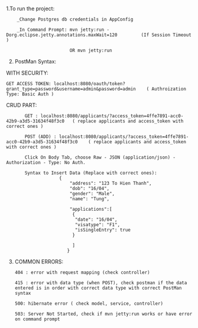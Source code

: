 1.To run the project: 


        _Change Postgres db credentials in AppConfig

        _In Command Prompt: mvn jetty:run -Dorg.eclipse.jetty.annotations.maxWait=120         (If Session Timeout ) 
        
                            OR mvn jetty:run  
                       
                      

2. PostMan Syntax:

WITH SECURITY:

    GET ACCESS TOKEN: localhost:8080/oauth/token?grant_type=password&username=admin&password=admin    ( Authroization Type: Basic Auth )

  CRUD PART:

           GET : localhost:8080/applicants/?access_token=4ffe7891-acc0-42b9-a3d5-31634f48f3c0   ( replace applicants and access_token with correct ones )

           POST (ADD) : localhost:8080/applicants/?access_token=4ffe7891-acc0-42b9-a3d5-31634f48f3c0    ( replace applicants and access_token with correct ones )
           
           Click On Body Tab, choose Raw - JSON (application/json) - Authorization - Type: No Auth. 
           
           Syntax to Insert Data (Replace with correct ones):
                        {
                            "address": "123 To Hien Thanh",
                            "dob": "16/04",
                            "gender": "Male",
                            "name": "Tung",

                            "applications":[
                             {
                              "date": "16/04",
                              "visatype": "F1",
                              "isSingleEntry": true
                             }

                             ]
                           }
           
           
           
3. COMMON ERRORS:

       404 : error with request mapping (check controller)

       415 : error with data type (when POST), check postman if the data entered is in order with correct data type with correct PostMan syntax

       500: hibernate error ( check model, service, controller)

       503: Server Not Started, check if mvn jetty:run works or have error on command prompt 



